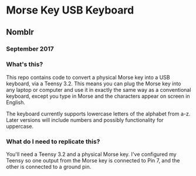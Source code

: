 # Morse Key USB Keyboard
## Nomblr
### September 2017

### What's this?

This repo contains code to convert a physical Morse key into a USB keyboard, via
a Teensy 3.2. This means you can plug the Morse key into any laptop or computer and use it in exactly the same way as a conventional keyboard, except you type in Morse and the characters appear on screen in English.

The keyboard currently supports lowercase letters of the alphabet from a-z. Later versions will include numbers and possibly functionality for uppercase.

### What do I need to replicate this?

You'll need a Teensy 3.2 and a physical Morse key. I've configured my Teensy so one output from the Morse key is connected to Pin 7, and the other is connected to a ground pin.

